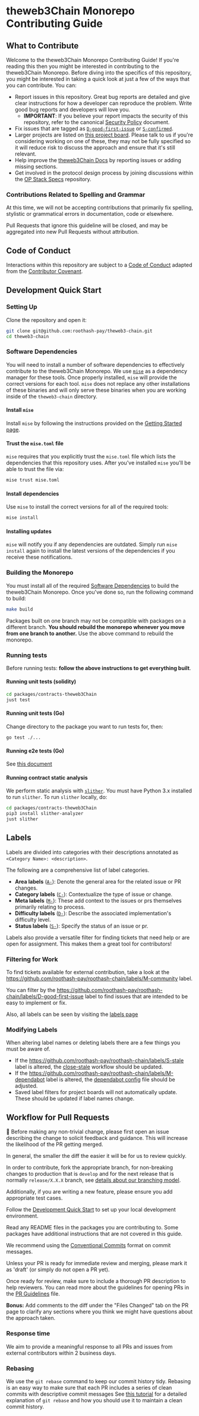 # theweb3Chain Monorepo Contributing Guide

## What to Contribute

Welcome to the theweb3Chain Monorepo Contributing Guide!
If you're reading this then you might be interested in contributing to the theweb3Chain Monorepo.
Before diving into the specifics of this repository, you might be interested in taking a quick look at just a few of the ways that you can contribute.
You can:

- Report issues in this repository. Great bug reports are detailed and give clear instructions for how a developer can reproduce the problem. Write good bug reports and developers will love you.
  - **IMPORTANT**: If you believe your report impacts the security of this repository, refer to the canonical [Security Policy](https://github.com/theweb3Chain-network/.github/blob/master/SECURITY.md) document.
- Fix issues that are tagged as [`D-good-first-issue`](https://github.com/roothash-pay/roothash-chain/labels/D-good-first-issue) or [`S-confirmed`](https://github.com/roothash-pay/roothash-chain/labels/S-confirmed).
- Larger projects are listed on [this project board](https://github.com/orgs/theweb3Chain-network/projects/31/views/9). Please talk to us if you're considering working on one of these, they may not be fully specified so it will reduce risk to discuss the approach and ensure that it's still relevant.
- Help improve the [theweb3Chain Docs] by reporting issues or adding missing sections.
- Get involved in the protocol design process by joining discussions within the [OP Stack Specs](https://github.com/theweb3Chain-network/specs/discussions) repository.

[theweb3Chain Docs]: https://github.com/theweb3Chain-network/docs

### Contributions Related to Spelling and Grammar

At this time, we will not be accepting contributions that primarily fix
spelling, stylistic or grammatical errors in documentation, code or elsewhere.

Pull Requests that ignore this guideline will be closed,
and may be aggregated into new Pull Requests without attribution.

## Code of Conduct

Interactions within this repository are subject to a [Code of Conduct](https://github.com/theweb3Chain-network/.github/blob/master/CODE_OF_CONDUCT.md) adapted from the [Contributor Covenant](https://www.contributor-covenant.org/version/1/4/code-of-conduct/).

## Development Quick Start

### Setting Up

Clone the repository and open it:

```bash
git clone git@github.com:roothash-pay/theweb3-chain.git
cd theweb3-chain
```

### Software Dependencies

You will need to install a number of software dependencies to effectively contribute to the
theweb3Chain Monorepo. We use [`mise`](https://mise.jdx.dev/) as a dependency manager for these tools.
Once properly installed, `mise` will provide the correct versions for each tool. `mise` does not
replace any other installations of these binaries and will only serve these binaries when you are
working inside of the `theweb3-chain` directory.

#### Install `mise`

Install `mise` by following the instructions provided on the
[Getting Started page](https://mise.jdx.dev/getting-started.html#_1-install-mise-cli).

#### Trust the `mise.toml` file

`mise` requires that you explicitly trust the `mise.toml` file which lists the dependencies that
this repository uses. After you've installed `mise` you'll be able to trust the file via:

```bash
mise trust mise.toml
```

#### Install dependencies

Use `mise` to install the correct versions for all of the required tools:

```bash
mise install
```

#### Installing updates

`mise` will notify you if any dependencies are outdated. Simply run `mise install` again to install
the latest versions of the dependencies if you receive these notifications.

### Building the Monorepo

You must install all of the required [Software Dependencies](#software-dependencies) to build the
theweb3Chain Monorepo. Once you've done so, run the following command to build:

```bash
make build
```

Packages built on one branch may not be compatible with packages on a different branch.
**You should rebuild the monorepo whenever you move from one branch to another.**
Use the above command to rebuild the monorepo.

### Running tests

Before running tests: **follow the above instructions to get everything built**.

#### Running unit tests (solidity)

```bash
cd packages/contracts-theweb3Chain
just test
```

#### Running unit tests (Go)

Change directory to the package you want to run tests for, then:

```shell
go test ./...
```

#### Running e2e tests (Go)

See [this document](./op-e2e/README.md)

#### Running contract static analysis

We perform static analysis with [`slither`](https://github.com/crytic/slither).
You must have Python 3.x installed to run `slither`.
To run `slither` locally, do:

```bash
cd packages/contracts-theweb3Chain
pip3 install slither-analyzer
just slither
```

## Labels

Labels are divided into categories with their descriptions annotated as `<Category Name>: <description>`.

The following are a comprehensive list of label categories.

- **Area labels** ([`A-`][area]): Denote the general area for the related issue or PR changes.
- **Category labels** ([`C-`][category]): Contextualize the type of issue or change.
- **Meta labels** ([`M-`][meta]): These add context to the issues or prs themselves primarily relating to process.
- **Difficulty labels** ([`D-`][difficulty]): Describe the associated implementation's difficulty level.
- **Status labels** ([`S-`][status]): Specify the status of an issue or pr.

Labels also provide a versatile filter for finding tickets that need help or are open for assignment.
This makes them a great tool for contributors!

[area]: https://github.com/roothash-pay/roothash-chain/labels?q=a-
[category]: https://github.com/roothash-pay/roothash-chain/labels?q=c-
[meta]: https://github.com/roothash-pay/roothash-chain/labels?q=m-
[difficulty]: https://github.com/roothash-pay/roothash-chain/labels?q=d-
[status]: https://github.com/roothash-pay/roothash-chain/labels?q=s-

### Filtering for Work

To find tickets available for external contribution, take a look at the https://github.com/roothash-pay/roothash-chain/labels/M-community label.

You can filter by the https://github.com/roothash-pay/roothash-chain/labels/D-good-first-issue
label to find issues that are intended to be easy to implement or fix.

Also, all labels can be seen by visiting the [labels page][labels]

[labels]: https://github.com/roothash-pay/roothash-chain/labels

### Modifying Labels

When altering label names or deleting labels there are a few things you must be aware of.

- If the https://github.com/roothash-pay/roothash-chain/labels/S-stale label is altered, the [close-stale](.github/workflows/close-stale.yml) workflow should be updated.
- If the https://github.com/roothash-pay/roothash-chain/labels/M-dependabot label is altered, the [dependabot config](.github/dependabot.yml) file should be adjusted.
- Saved label filters for project boards will not automatically update. These should be updated if label names change.

## Workflow for Pull Requests

🚨 Before making any non-trivial change, please first open an issue describing the change to solicit feedback and guidance. This will increase the likelihood of the PR getting merged.

In general, the smaller the diff the easier it will be for us to review quickly.

In order to contribute, fork the appropriate branch, for non-breaking changes to production that is `develop` and for the next release that is normally `release/X.X.X` branch, see [details about our branching model](https://github.com/roothash-pay/roothash-chain/blob/develop/README.md#branching-model-and-releases).

Additionally, if you are writing a new feature, please ensure you add appropriate test cases.

Follow the [Development Quick Start](#development-quick-start) to set up your local development environment.

Read any README files in the packages you are contributing to. Some packages have additional instructions that are not covered in this guide.

We recommend using the [Conventional Commits](https://www.conventionalcommits.org/en/v1.0.0/) format on commit messages.

Unless your PR is ready for immediate review and merging, please mark it as 'draft' (or simply do not open a PR yet).

Once ready for review, make sure to include a thorough PR description to help reviewers. You can read more about the guidelines for opening PRs in the [PR Guidelines](docs/handbook/pr-guidelines.md) file.

**Bonus:** Add comments to the diff under the "Files Changed" tab on the PR page to clarify any sections where you think we might have questions about the approach taken.

### Response time

We aim to provide a meaningful response to all PRs and issues from external contributors within 2 business days.

### Rebasing

We use the `git rebase` command to keep our commit history tidy.
Rebasing is an easy way to make sure that each PR includes a series of clean commits with descriptive commit messages
See [this tutorial](https://docs.gitlab.com/ee/topics/git/git_rebase.html) for a detailed explanation of `git rebase` and how you should use it to maintain a clean commit history.

